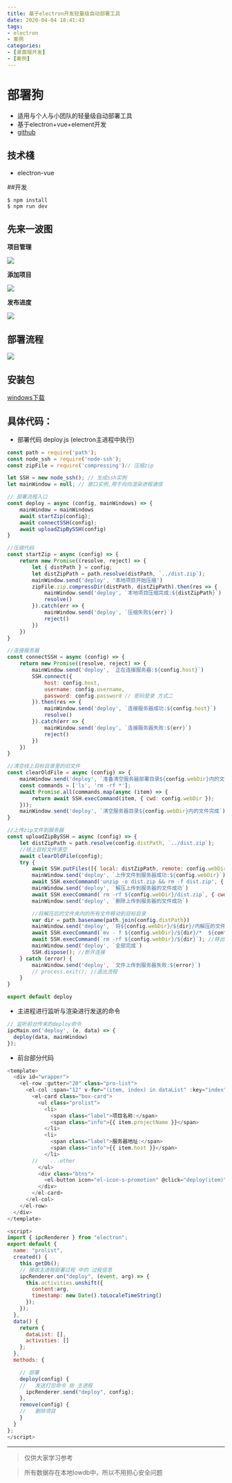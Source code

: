 ```yaml
---
title: 基于electron开发轻量级自动部署工具
date: 2020-04-04 18:41:43
tags:
- electron
- 案例
categories:
- [桌面端开发]
- [案例]
---
```


# 部署狗

- 适用与个人与小团队的轻量级自动部署工具
- 基于electron+vue+element开发
- [github](https://github.com/RocWangPeng/deploy-dog)
## 技术棧
- electron-vue

##开发
``` node
$ npm install
$ npm run dev
```

## 先来一波图

**项目管理**

![](https://raw.githubusercontent.com/RocWangPeng/king-static/master/1703d79184901871%20(1).jpg)

<!-- more -->
**添加项目**

![](https://raw.githubusercontent.com/RocWangPeng/king-static/master/2.jpg)


**发布进度**

![](https://raw.githubusercontent.com/RocWangPeng/king-static/master/3.jpg)


## 部署流程
![](https://raw.githubusercontent.com/RocWangPeng/king-static/master/4.jpg)



## 安装包
[windows下载](https://github.com/RocWangPeng/deploy-dog/releases/tag/1.0.0)


## 具体代码：
- 部署代码 deploy.js (electron主进程中执行)
``` javascript
const path = require('path');
const node_ssh = require('node-ssh');
const zipFile = require('compressing')// 压缩zip

let SSH = new node_ssh(); // 生成ssh实例
let mainWindow = null; // 窗口实例,用于向向渲染进程通信

// 部署流程入口
const deploy = async (config, mainWindows) => {
    mainWindow = mainWindows
    await startZip(config);
    await connectSSH(config);
    await uploadZipBySSH(config)
}

//压缩代码
const startZip = async (config) => {
    return new Promise((resolve, reject) => {
        let { distPath } = config;
        let distZipPath = path.resolve(distPath, `../dist.zip`);
        mainWindow.send('deploy', '本地项目开始压缩')
        zipFile.zip.compressDir(distPath, distZipPath).then(res => {
            mainWindow.send('deploy', `本地项目压缩完成:${distZipPath}`)
            resolve()
        }).catch(err => {
            mainWindow.send('deploy', `压缩失败${err}`)
            reject()
        })
    })
}

//连接服务器
const connectSSH = async (config) => {
    return new Promise((resolve, reject) => {
        mainWindow.send('deploy', `正在连接服务器:${config.host}`)
        SSH.connect({
            host: config.host,
            username: config.username,
            password: config.password // 密码登录 方式二
        }).then(res => {
            mainWindow.send('deploy', `连接服务器成功:${config.host}`)
            resolve()
        }).catch(err => {
            mainWindow.send('deploy', `连接服务器失败:${err}`)
            reject()
        })
    })
}

//清空线上目标目录里的旧文件
const clearOldFile = async (config) => {
    mainWindow.send('deploy', `准备清空服务器部署目录${config.webDir}内的文件`)
    const commands = ['ls', 'rm -rf *'];
    await Promise.all(commands.map(async (item) => {
        return await SSH.execCommand(item, { cwd: config.webDir });
    }));
    mainWindow.send('deploy', `清空服务器目录${config.webDir}内的文件完成`)
}

//上传zip文件到服务器
const uploadZipBySSH = async (config) => {
    let distZipPath = path.resolve(config.distPath, `../dist.zip`);
    //线上目标文件清空
    await clearOldFile(config);
    try {
        await SSH.putFiles([{ local: distZipPath, remote: config.webDir + '/dist.zip' }]); //local 本地 ; remote 服务器 ;
        mainWindow.send('deploy', `上传文件到服务器成功:${config.webDir}`)
        await SSH.execCommand('unzip -o dist.zip && rm -f dist.zip', { cwd: config.webDir }); //解压
        mainWindow.send('deploy', `解压上传到服务器的文件成功`)
        await SSH.execCommand(`rm -rf ${config.webDir}/dist.zip`, { cwd: config.webDir }); //解压完删除线上压缩包
        mainWindow.send('deploy', `删除上传到服务器的文件成功`)

        //将解压后的文件夹内的所有文件移动到目标目录
        var dir = path.basename(path.join(config.distPath))
        mainWindow.send('deploy', `将${config.webDir}/${dir}/内解压的文件移动到目录${config.webDir}`)
        await SSH.execCommand(`mv - f ${config.webDir}/${dir}/*  ${config.webDir}`);
        await SSH.execCommand(`rm -rf ${config.webDir}/${dir}`); //移出后删除 dist 文件夹
        mainWindow.send('deploy', `全部完成`)
        SSH.dispose(); //断开连接
    } catch (error) {
        mainWindow.send('deploy', `文件上传到服务器失败:${error}`)
        // process.exit(); //退出流程
    }
}

export default deploy

```

- 主进程进行监听与渲染进行发送的命令
``` javascript
// 监听前台传来的deploy命令
ipcMain.on('deploy', (e, data) => {
  deploy(data, mainWindow)
});
```

- 前台部分代码
``` javascript
<template>
  <div id="wrapper">
    <el-row :gutter="20" class="pro-list">
      <el-col :span="12" v-for="(item, index) in dataList" :key="index">
        <el-card class="box-card">
          <ul class="prolist">
            <li>
              <span class="label">项目名称:</span>
              <span class="info">{{ item.projectName }}</span>
            </li>
            <li>
              <span class="label">服务器地址:</span>
              <span class="info">{{ item.host }}</span>
            </li>
        //    ...other
          </ul>
          <div class="btns">
            <el-button icon="el-icon-s-promotion" @click="deploy(item)" type="primary">发布</el-button>
          </div>
        </el-card>
      </el-col>
    </el-row>
  </div>
</template>

<script>
import { ipcRenderer } from "electron";
export default {
  name: "prolist",
  created() {
    this.getDb();
    // 接收主进程部署过程 中的 过程信息
    ipcRenderer.on("deploy", (event, arg) => {
      this.activities.unshift({
        content:arg,
        timestamp: new Date().toLocaleTimeString()
      });
    });
  },
  data() {
    return {
      dataList: [],
      activities: []
    };
  },
  methods: {

    // 部署
    deploy(config) {
    //   发送打包命令 给 主进程
      ipcRenderer.send("deploy", config);
    },
    remove(config) {
    //   删除项目
    }
  }
};
</script>
```

---

> 仅供大家学习参考

> 所有数据存在本地lowdb中，所以不用担心安全问题
